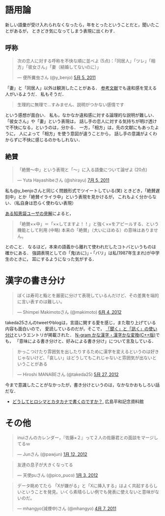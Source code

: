 
# 語用論

新しい語彙が受け入れられなくなったら，年をとったということだと，聞いたことがあるが，
ときどき気になってしまう表現に出くわす．

## 呼称

<blockquote class="twitter-tweet" lang="ja"><p>次の恋人に対する呼称を不快な順に並べよ (5点)：「同居人」「ツレ」「相方」「彼女さん」「妻（結婚してないのに）」</p>&mdash; 便所糞虫さん (@y_benjo) <a href="https://twitter.com/y_benjo/status/66113150973517824" data-datetime="2011-05-05T12:12:58+00:00">5月 5, 2011</a></blockquote>

「妻」と「同居人」以外は観測したことがある．
[参考文献](http://www.men-joy.jp/archives/6538)でも違和感を覚える人がいるようだ．
私もそうだ．

> 生理的に無理で…すみません、説明がつかない感情です

という感想が面白い．
私も，なかなか違和感に対する論理的な説明が難しい．
「彼女さん」や「妻」という表現は，
話し手の恋人に対する気持ちが明け透けで不快になる，というのは，分かる．
一方，「相方」は，先の文献にもあったように，
人によって「相方」を使う意図が違うことから，
話し手の意識がよくわからずに不快に感じるのかもしれない．

## 絶賛

<blockquote class="twitter-tweet" lang="ja"><p>「絶賛〜中」という表現と「〜」に入る語彙について論ぜよ (20点)</p>&mdash; Yuta Hayashibeさん (@shirayu) <a href="https://twitter.com/shirayu/status/88100809002336256" data-datetime="2011-07-05T04:24:04+00:00">7月 5, 2011</a></blockquote>

私も@y_benjoさんと同じく問題形式でツイートしている(笑)
ときどき，「絶賛遅刻中」とか「絶賛イライラ中」という表現を見かけるが，
これもよく分からない．（私自身は恐らく使わない表現）

[ある知恵袋ユーザの見解](http://detail.chiebukuro.yahoo.co.jp/qa/question_detail/q1356903518)によると，

> 「絶賛××中」＝「××してますよ！！」と強く××をアピールする、という機能として利用
> (中略)
> 本来の「絶賛」（大いにほめる）の意味はありません。

とのこと．
なるほど，本来の語義から離れて使われだしたコトバというものは確かにある．
強調表現としての「鬼(おに)」・「バリ」は私(1987年生まれ)が中学生のときに，
耳にするようになった気がする．

# 漢字の書き分け

<blockquote class="twitter-tweet" lang="ja"><p>ぼくは寿司と鮨とを厳密に分けて表現しているんだけど、その差異を端的に言い表すのは難しい。</p>&mdash; Shimpei Makimotoさん (@makimoto) <a href="https://twitter.com/makimoto/status/209681689688031233" data-datetime="2012-06-04T16:23:05+00:00">6月 4, 2012</a></blockquote>

takeda25さんのtweetやblogは，言語に関する愛を感じ，また取り上げている内容も面白いので，
愛読しているのだが，そこで，
[「聞く」と「訊く」の使い分け](http://d.hatena.ne.jp/takeda25/20120904/1346957863)というエントリが掲載された．
[N-gram かな漢字・漢字かな変換(C++版)](http://d.hatena.ne.jp/takeda25/20120611/1339402336)でも，
「意味による書き分けと、好みによる書き分け」について言及している．

<blockquote class="twitter-tweet" lang="ja"><p>かっこつけたり雰囲気を出したりするために漢字を変えるというのは好きじゃないけど、「哀しい」はどうしてもこれじゃないと雰囲気が出ないということがある</p>&mdash; Hiroshi MANABEさん (@takeda25) <a href="https://twitter.com/takeda25/status/206787640597549056" data-datetime="2012-05-27T16:43:10+00:00">5月 27, 2012</a></blockquote>

今まで意識したことがなかったが，書き分けというのは，なかなかおもしろい話だな．

- [どうしてヒロシマとカタカナで書くのですか？](http://www.pcf.city.hiroshima.jp/kids/KPSH_J/shitsumon/shitsumon18.html), 広島平和記念資料館

# その他

<blockquote class="twitter-tweet" lang="ja"><p>inuiさんのカレンダー，『佐藤×２』って２人の佐藤君との面談をマージしてるｗ</p>&mdash; Junさん (@pawjun) <a href="https://twitter.com/pawjun/status/157349890064785408" data-datetime="2012-01-12T06:35:11+00:00">1月 12, 2012</a></blockquote>

<blockquote class="twitter-tweet" lang="ja"><p>友達の息子が大きくなってる</p>&mdash; 天使puさん (@pico_puco) <a href="https://twitter.com/pico_puco/status/154209968122376194" data-datetime="2012-01-03T14:38:16+00:00">1月 3, 2012</a></blockquote>

<blockquote class="twitter-tweet" lang="ja"><p>データ眺めてたら 「Xが嫌がる」と「Xに挿入する」はよく共起するらしいということを発見。いくら素晴らしい例でも発表に使えないと意味がないのだ。</p>&mdash; mhangyo(減煙中)さん (@mhangyo) <a href="https://twitter.com/mhangyo/status/55930296603918337" data-datetime="2011-04-07T09:49:56+00:00">4月 7, 2011</a></blockquote>
